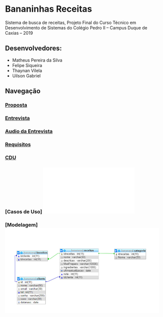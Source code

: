 # Bananinhas Receitas
Sistema de busca de receitas, Projeto Final do Curso Técnico em Desenvolvimento de Sistemas do Colégio Pedro II – Campus Duque de Caxias – 2019
## Desenvolvedores:
- Matheus Pereira da Silva<br>
- Felipe Siqueira<br>
- Thaynan Vilela<br>
- Uilson Gabriel<br>

## Navegação

### [Proposta](https://github.com/cp2-dc-info-projeto-final/bananinhas-receitas/blob/master/Modelo/Proposta.md)

### [Entrevista](https://github.com/cp2-dc-info-projeto-final/bananinhas-receitas/blob/master/Modelo/Entrevista.md)

### [Audio da Entrevista](https://github.com/cp2-dc-info-projeto-final/bananinhas-receitas/tree/master/Modelo/AudioEntrevista)

### [Requisitos](https://github.com/cp2-dc-info-projeto-final/bananinhas-receitas/blob/master/Modelo/Requisitos.md) 

### [CDU](https://github.com/cp2-dc-info-projeto-final/bananinhas-receitas/blob/master/Modelo/Casosdeuso.md)

### [Casos de Uso] ![Alt Text](Modelo/ImagensModelo/grama_ER_de_banco_de_dados_page-0001.pdf.pdf)

### [Modelagem] ![Alt Text](https://github.com/cp2-dc-info-projeto-final/bananinhas-receitas/blob/master/Modelo/ImagensModelo/grama_ER_de_banco_de_dados_page-0001.jpeg)
